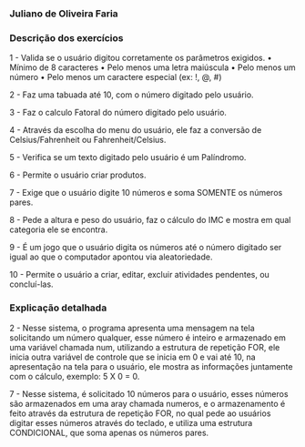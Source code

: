 ### Juliano de Oliveira Faria

### Descrição dos exercícios

1 - Valida se o usuário digitou corretamente os parâmetros exigidos.
  • Mínimo de 8 caracteres
  • Pelo menos uma letra maiúscula
  • Pelo menos um número
  • Pelo menos um caractere especial (ex: !, @, #)

2 - Faz uma tabuada até 10, com o número digitado pelo usuário.

3 - Faz o calculo Fatoral do número digitado pelo usuário.

4 - Através da escolha do menu do usuário, ele faz a conversão de Celsius/Fahrenheit ou Fahrenheit/Celsius.

5 - Verifica se um texto digitado pelo usuário é um Palíndromo.

6 - Permite o usuário criar produtos.

7 - Exige que o usuário digite 10 números e soma SOMENTE os números pares.

8 - Pede a altura e peso do usuário, faz o cálculo do IMC e mostra em qual categoria ele se encontra.

9 - É um jogo que o usuário digita os números até o número digitado ser igual ao que o computador apontou via aleatoriedade.

10 - Permite o usuário a criar, editar, excluir atividades pendentes, ou concluí-las.

### Explicação detalhada

2 - Nesse sistema, o programa apresenta uma mensagem na tela solicitando um número qualquer, esse número é inteiro e armazenado 
em uma variável chamada num, utilizando a estrutura de repetição FOR, ele inicia outra variável de controle que se inicia em 0 e vai até 10, na apresentação na tela para o usuário, ele mostra as informações juntamente com o cálculo, exemplo: 5 X 0 = 0.

7 - Nesse sistema, é solicitado 10 números para o usuário, esses números são armazenados em uma aray chamada numeros, e o armazenamento é feito através da estrutura de repetição FOR, no qual pede ao usuários digitar esses números através do teclado, e utiliza uma estrutura CONDICIONAL, que soma apenas os números pares.
